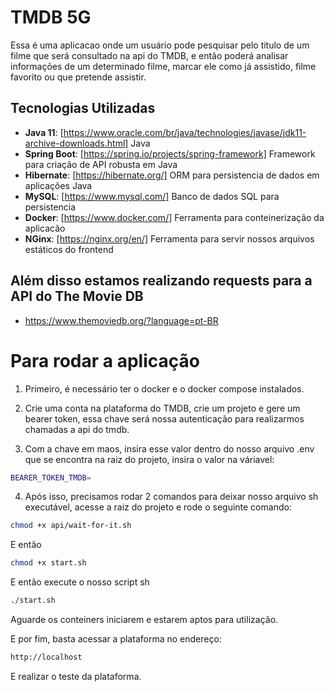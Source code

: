 # TMDB 5G

Essa é uma aplicacao onde um usuário pode pesquisar pelo titulo de um filme que será consultado na api do TMDB, e então poderá analisar informações de um determinado filme, marcar ele como já assistido, filme favorito ou que pretende assistir.

## Tecnologias Utilizadas

- **Java 11**: [https://www.oracle.com/br/java/technologies/javase/jdk11-archive-downloads.html] Java
- **Spring Boot**: [https://spring.io/projects/spring-framework] Framework para criação de API robusta em Java
- **Hibernate**: [https://hibernate.org/] ORM para persistencia de dados em aplicações Java
- **MySQL**: [https://www.mysql.com/] Banco de dados SQL para persistencia
- **Docker**: [https://www.docker.com/] Ferramenta para conteinerização da aplicacão
- **NGinx**: [https://nginx.org/en/] Ferramenta para servir nossos arquivos estáticos do frontend
 
## Além disso estamos realizando requests para a API do The Movie DB

- https://www.themoviedb.org/?language=pt-BR


# Para rodar a aplicação

1. Primeiro, é necessário ter o docker e o docker compose instalados.

2. Crie uma conta na plataforma do TMDB, crie um projeto e gere um bearer token, essa chave será nossa autenticação para realizarmos chamadas a api do tmdb.

3. Com a chave em maos, insira esse valor dentro do nosso arquivo .env que se encontra na raiz do projeto, insira o valor na váriavel:

```bash
BEARER_TOKEN_TMDB=
```

4. Após isso, precisamos rodar 2 comandos para deixar nosso arquivo sh executável, acesse a raiz do projeto e rode o seguinte comando:

```bash
chmod +x api/wait-for-it.sh
```
E então

```bash
chmod +x start.sh                             
```
E então execute o nosso script sh

```bash
./start.sh                             
```
Aguarde os conteiners iniciarem e estarem aptos para utilização.

E por fim, basta acessar a plataforma no endereço:

```bash
http://localhost                            
```

E realizar o teste da plataforma.